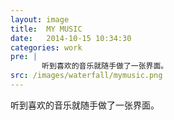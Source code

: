 ```yaml
---
layout: image
title:  MY MUSIC
date:   2014-10-15 10:34:30
categories: work
pre: | 
       听到喜欢的音乐就随手做了一张界面。
src: /images/waterfall/mymusic.png
---
```


听到喜欢的音乐就随手做了一张界面。

